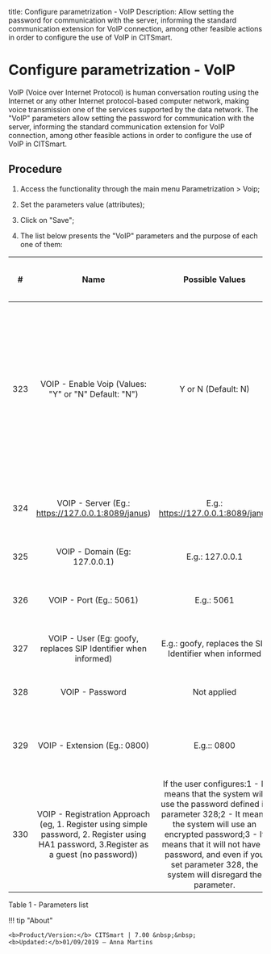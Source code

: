 title: Configure parametrization - VoIP
Description: Allow setting the password for communication with the server, informing the standard communication extension for VoIP connection, among other feasible actions in order to configure the use of VoIP in CITSmart.
# Configure parametrization - VoIP

VoIP (Voice over Internet Protocol) is human conversation routing using the
Internet or any other Internet protocol-based computer network, making voice
transmission one of the services supported by the data network. The "VoIP"
parameters allow setting the password for communication with the server,
informing the standard communication extension for VoIP connection, among other
feasible actions in order to configure the use of VoIP in CITSmart.

Procedure
-------------

1.  Access the functionality through the main menu Parametrization \> Voip;

2.  Set the parameters value (attributes);

3.  Click on "Save";

4.  The list below presents the "VoIP" parameters and the purpose of each one of
    them:

|  #  |                                                                    Name                                                                   |                                                                                                                                    Possible Values                                                                                                                                   |                                                        Purpose                                                       |                                                                    What's the impact in the system?                                                                   |
|:---:|:-----------------------------------------------------------------------------------------------------------------------------------------:|:------------------------------------------------------------------------------------------------------------------------------------------------------------------------------------------------------------------------------------------------------------------------------------:|:--------------------------------------------------------------------------------------------------------------------:|:---------------------------------------------------------------------------------------------------------------------------------------------------------------------:|
| 323 |                                            VOIP - Enable Voip (Values: "Y" or "N" Default: "N")                                           |                                                                                                                                  Y or N (Default: N)                                                                                                                                 |                                                Activate VoIP resource.                                               | Once you have activated a headphone icon, it will be available in the footer of the Smart Portal so that the user can contact the HelpDesk via phone (VoIP). |
| 324 |                                             VOIP - Server (Eg.: https://127.0.0.1:8089/janus)                                             |                                                                                                                          E.g.: https://127.0.0.1:8089/janus                                                                                                                          |                         Server SIP Address (SIP = Session Initiation Protocol) for VoIP usage                        |                                                                             Not applicable                                                                            |
| 325 |                                                       VOIP - Domain (Eg: 127.0.0.1)                                                       |                                                                                                                                    E.g.: 127.0.0.1                                                                                                                                   |                                           VoIP - Domain (e.g..: 127.0.0.1)                                           |                                                                             Not applicable                                                                            |
| 326 |                                                          VOIP - Port (Eg.: 5061)                                                          |                                                                                                                                      E.g.: 5061                                                                                                                                      |                               Inform the port where the voice information goes through                               |                                                                             Not applicable                                                                            |
| 327 |                                       VOIP - User (Eg: goofy, replaces SIP Identifier when informed)                                      |                                                                                                                E.g.: goofy, replaces the SIP Identifier when informed                                                                                                                |                                  Identification to the communication with the server                                 |                                                                             Not applicable                                                                            |
| 328 |                                                              VOIP - Password                                                              |                                                                                                                                      Not applied                                                                                                                                     |                                     Password to the communication with the server                                    |                                                                             Not applicable                                                                            |
| 329 |                                                        VOIP - Extension (Eg.: 0800)                                                       |                                                                                                                                      E.g.:: 0800                                                                                                                                     |                            Inform the default communication extension for VoIP connection                            |                                                                             Not applicable                                                                            |
| 330 | VOIP - Registration Approach (eg, 1. Register using simple password, 2. Register using HA1 password, 3.Register as a guest (no password)) | If the user configures:1 - It means that the system will use the password defined in parameter 328;2 - It means the system will use an encrypted password;3 - It means that it will not have a password, and even if you set parameter 328, the system will disregard the parameter. | Registration approach for the communication to happen, whether it is a registration approach using a password or not |                                                                             Not applicable                                                                            |

Table 1 - Parameters list

!!! tip "About"

    <b>Product/Version:</b> CITSmart | 7.00 &nbsp;&nbsp;
    <b>Updated:</b>01/09/2019 – Anna Martins
